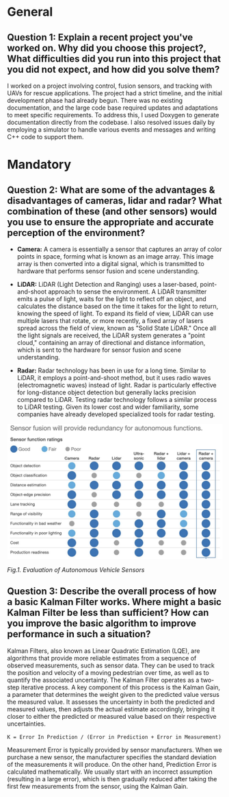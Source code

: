 # General
## Question 1: Explain a recent project you've worked on. Why did you choose this project?, What difficulties did you run into this project that you did not expect, and how did you solve them?

I worked on a project involving control, fusion sensors, and tracking with UAVs for rescue applications. The project had a strict timeline, and the initial development phase had already begun. There was no existing documentation, and the large code base required updates and adaptations to meet specific requirements. To address this, I used Doxygen to generate documentation directly from the codebase. I also resolved issues daily by employing a simulator to handle various events and messages and writing C++ code to support them.

# Mandatory
## Question 2: What are some of the advantages & disadvantages of cameras, lidar and radar? What combination of these (and other sensors) would you use to ensure the appropriate and accurate perception of the environment?

* **Camera:** A camera is essentially a sensor that captures an array of color points in space, forming what is known as an image array. This image array is then converted into a digital signal, which is transmitted to hardware that performs sensor fusion and scene understanding.

* **LiDAR:** LiDAR (Light Detection and Ranging) uses a laser-based, point-and-shoot approach to sense the environment. A LiDAR transmitter emits a pulse of light, waits for the light to reflect off an object, and calculates the distance based on the time it takes for the light to return, knowing the speed of light. To expand its field of view, LiDAR can use multiple lasers that rotate, or more recently, a fixed array of lasers spread across the field of view, known as "Solid State LiDAR." Once all the light signals are received, the LiDAR system generates a "point cloud," containing an array of directional and distance information, which is sent to the hardware for sensor fusion and scene understanding.

* **Radar:** Radar technology has been in use for a long time. Similar to LiDAR, it employs a point-and-shoot method, but it uses radio waves (electromagnetic waves) instead of light. Radar is particularly effective for long-distance object detection but generally lacks precision compared to LiDAR. Testing radar technology follows a similar process to LiDAR testing. Given its lower cost and wider familiarity, some companies have already developed specialized tools for radar testing.

![](https://github.com/1Px-Vision/Vision-Based-Off-Road-Hazard-Detection-for-Freespace-Navigation/blob/main/Autonomous-Systems-Interview-Practice-Project/Sensor_Fusion_Table.jpg)

*Fig.1. Evaluation of Autonomous Vehicle Sensors*

## Question 3: Describe the overall process of how a basic Kalman Filter works. Where might a basic Kalman Filter be less than sufficient? How can you improve the basic algorithm to improve performance in such a situation?

Kalman Filters, also known as Linear Quadratic Estimation (LQE), are algorithms that provide more reliable estimates from a sequence of observed measurements, such as sensor data. They can be used to track the position and velocity of a moving pedestrian over time, as well as to quantify the associated uncertainty. The Kalman Filter operates as a two-step iterative process. A key component of this process is the Kalman Gain, a parameter that determines the weight given to the predicted value versus the measured value. It assesses the uncertainty in both the predicted and measured values, then adjusts the actual estimate accordingly, bringing it closer to either the predicted or measured value based on their respective uncertainties.

````
K = Error In Prediction / (Error in Prediction + Error in Measurement)
````

Measurement Error is typically provided by sensor manufacturers. When we purchase a new sensor, the manufacturer specifies the standard deviation of the measurements it will produce. On the other hand, Prediction Error is calculated mathematically. We usually start with an incorrect assumption (resulting in a large error), which is then gradually reduced after taking the first few measurements from the sensor, using the Kalman Gain.

